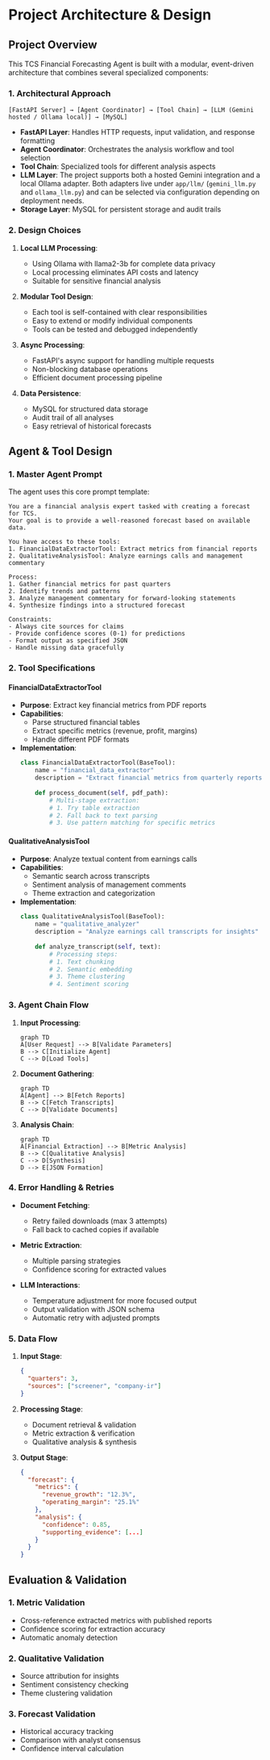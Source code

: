 # Project Architecture & Design

## Project Overview

This TCS Financial Forecasting Agent is built with a modular, event-driven architecture that combines several specialized components:

### 1. Architectural Approach

```
[FastAPI Server] → [Agent Coordinator] → [Tool Chain] → [LLM (Gemini hosted / Ollama local)] → [MySQL]
```

- **FastAPI Layer**: Handles HTTP requests, input validation, and response formatting
- **Agent Coordinator**: Orchestrates the analysis workflow and tool selection
- **Tool Chain**: Specialized tools for different analysis aspects
- **LLM Layer**: The project supports both a hosted Gemini integration and a local Ollama adapter. Both adapters live under `app/llm/` (`gemini_llm.py` and `ollama_llm.py`) and can be selected via configuration depending on deployment needs.
- **Storage Layer**: MySQL for persistent storage and audit trails

### 2. Design Choices

1. **Local LLM Processing**:
   - Using Ollama with llama2-3b for complete data privacy
   - Local processing eliminates API costs and latency
   - Suitable for sensitive financial analysis

2. **Modular Tool Design**:
   - Each tool is self-contained with clear responsibilities
   - Easy to extend or modify individual components
   - Tools can be tested and debugged independently

3. **Async Processing**:
   - FastAPI's async support for handling multiple requests
   - Non-blocking database operations
   - Efficient document processing pipeline

4. **Data Persistence**:
   - MySQL for structured data storage
   - Audit trail of all analyses
   - Easy retrieval of historical forecasts

## Agent & Tool Design

### 1. Master Agent Prompt

The agent uses this core prompt template:
```text
You are a financial analysis expert tasked with creating a forecast for TCS.
Your goal is to provide a well-reasoned forecast based on available data.

You have access to these tools:
1. FinancialDataExtractorTool: Extract metrics from financial reports
2. QualitativeAnalysisTool: Analyze earnings calls and management commentary

Process:
1. Gather financial metrics for past quarters
2. Identify trends and patterns
3. Analyze management commentary for forward-looking statements
4. Synthesize findings into a structured forecast

Constraints:
- Always cite sources for claims
- Provide confidence scores (0-1) for predictions
- Format output as specified JSON
- Handle missing data gracefully
```

### 2. Tool Specifications

#### FinancialDataExtractorTool
- **Purpose**: Extract key financial metrics from PDF reports
- **Capabilities**:
  - Parse structured financial tables
  - Extract specific metrics (revenue, profit, margins)
  - Handle different PDF formats
- **Implementation**:
  ```python
  class FinancialDataExtractorTool(BaseTool):
      name = "financial_data_extractor"
      description = "Extract financial metrics from quarterly reports"
      
      def process_document(self, pdf_path):
          # Multi-stage extraction:
          # 1. Try table extraction
          # 2. Fall back to text parsing
          # 3. Use pattern matching for specific metrics
  ```

#### QualitativeAnalysisTool
- **Purpose**: Analyze textual content from earnings calls
- **Capabilities**:
  - Semantic search across transcripts
  - Sentiment analysis of management comments
  - Theme extraction and categorization
- **Implementation**:
  ```python
  class QualitativeAnalysisTool(BaseTool):
      name = "qualitative_analyzer"
      description = "Analyze earnings call transcripts for insights"
      
      def analyze_transcript(self, text):
          # Processing steps:
          # 1. Text chunking
          # 2. Semantic embedding
          # 3. Theme clustering
          # 4. Sentiment scoring
  ```

### 3. Agent Chain Flow

1. **Input Processing**:
   ```mermaid
   graph TD
   A[User Request] --> B[Validate Parameters]
   B --> C[Initialize Agent]
   C --> D[Load Tools]
   ```

2. **Document Gathering**:
   ```mermaid
   graph TD
   A[Agent] --> B[Fetch Reports]
   B --> C[Fetch Transcripts]
   C --> D[Validate Documents]
   ```

3. **Analysis Chain**:
   ```mermaid
   graph TD
   A[Financial Extraction] --> B[Metric Analysis]
   B --> C[Qualitative Analysis]
   C --> D[Synthesis]
   D --> E[JSON Formation]
   ```

### 4. Error Handling & Retries

- **Document Fetching**:
  - Retry failed downloads (max 3 attempts)
  - Fall back to cached copies if available
  
- **Metric Extraction**:
  - Multiple parsing strategies
  - Confidence scoring for extracted values
  
- **LLM Interactions**:
  - Temperature adjustment for more focused output
  - Output validation with JSON schema
  - Automatic retry with adjusted prompts

### 5. Data Flow

1. **Input Stage**:
   ```json
   {
     "quarters": 3,
     "sources": ["screener", "company-ir"]
   }
   ```

2. **Processing Stage**:
   - Document retrieval & validation
   - Metric extraction & verification
   - Qualitative analysis & synthesis

3. **Output Stage**:
   ```json
   {
     "forecast": {
       "metrics": {
         "revenue_growth": "12.3%",
         "operating_margin": "25.1%"
       },
       "analysis": {
         "confidence": 0.85,
         "supporting_evidence": [...]
       }
     }
   }
   ```

## Evaluation & Validation

### 1. Metric Validation
- Cross-reference extracted metrics with published reports
- Confidence scoring for extraction accuracy
- Automatic anomaly detection

### 2. Qualitative Validation
- Source attribution for insights
- Sentiment consistency checking
- Theme clustering validation

### 3. Forecast Validation
- Historical accuracy tracking
- Comparison with analyst consensus
- Confidence interval calculation